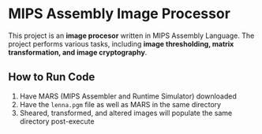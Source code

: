 # MIPS Assembly Image Processor

This project is an **image procesor** written in MIPS Assembly Language. The project performs various tasks, including **image thresholding, matrix transformation, and image cryptography**. 

## How to Run Code

1. Have MARS (MIPS Assembler and Runtime Simulator) downloaded
2. Have the `lenna.pgm` file as well as MARS in the same directory
3. Sheared, transformed, and altered images will populate the same directory post-execute
